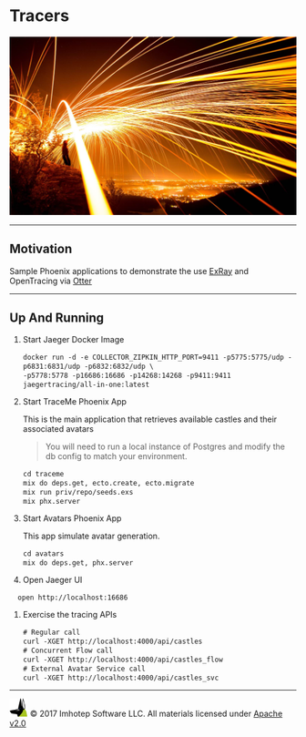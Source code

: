 # Tracers

<div align="center" style="margin-top:20px;">
  <img src="assets/tracer.jpg"/>
</div>

---
## Motivation

 Sample Phoenix applications to demonstrate the use [ExRay](https://github.com/derailed/ex_ray)
 and OpenTracing via [Otter](https://github.com/Bluehouse-Technology/otter)

---
## Up And Running

1. Start Jaeger Docker Image

    ```shell
    docker run -d -e COLLECTOR_ZIPKIN_HTTP_PORT=9411 -p5775:5775/udp -p6831:6831/udp -p6832:6832/udp \
    -p5778:5778 -p16686:16686 -p14268:14268 -p9411:9411 jaegertracing/all-in-one:latest
    ```

1. Start TraceMe Phoenix App

    This is the main application that retrieves available castles and their associated avatars

    > You will need to run a local instance of Postgres and modify the db config to match your environment.

    ```shell
    cd traceme
    mix do deps.get, ecto.create, ecto.migrate
    mix run priv/repo/seeds.exs
    mix phx.server
    ```

1. Start Avatars Phoenix App

    This app simulate avatar generation.

    ```shell
    cd avatars
    mix do deps.get, phx.server

1. Open Jaeger UI

  ```shell
    open http://localhost:16686
  ```

 1. Exercise the tracing APIs

    ```shell
    # Regular call
    curl -XGET http://localhost:4000/api/castles
    # Concurrent Flow call
    curl -XGET http://localhost:4000/api/castles_flow
    # External Avatar Service call
    curl -XGET http://localhost:4000/api/castles_svc
    ```


---
<img src="assets/imhoteplogo.png" width="32" height="auto"/> © 2017 Imhotep Software LLC.
All materials licensed under [Apache v2.0](http://www.apache.org/licenses/LICENSE-2.0)